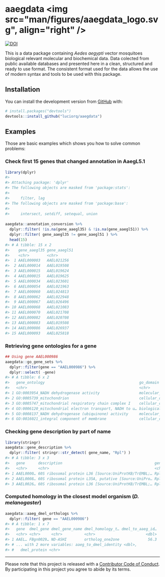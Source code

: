 
<!-- README.md is generated from README.Rmd. Please edit that file -->
aaegdata <img src="man/figures/aaegdata_logo.svg", align="right" />
===================================================================

[![DOI](https://zenodo.org/badge/138066714.svg)](https://zenodo.org/badge/latestdoi/138066714)

This is a data package containing *Aedes aegypti* vector mosquitoes biological relevant molecular and biochemical data. Data colected from public available databases and presented here in a clean, structured and ready to use format. The consistent format used for the data allows the use of modern syntax and tools to be used with this package.

Installation
------------

<!-- You can install the released version of aaegdata from [CRAN](https://CRAN.R-project.org) with:

``` r
install.packages("aaegdata")
```
-->
You can install the development version from [GitHub](https://github.com/) with:

``` r
# install.packages("devtools")
devtools::install_github("luciorq/aaegdata")
```

Examples
--------

Those are basic examples which shows you how to solve common problems:

### Check first 15 genes that changed annotation in AaegL5.1

``` r
library(dplyr)
#> 
#> Attaching package: 'dplyr'
#> The following objects are masked from 'package:stats':
#> 
#>     filter, lag
#> The following objects are masked from 'package:base':
#> 
#>     intersect, setdiff, setequal, union

aaegdata::annotation_conversion %>%
  dplyr::filter( !is.na(gene_aaegl35) & !is.na(gene_aaegl51)) %>%
  dplyr::filter( gene_aaegl35 != gene_aaegl51 ) %>%
  head(15)
#> # A tibble: 15 x 2
#>    gene_aaegl35 gene_aaegl51
#>    <chr>        <chr>       
#>  1 AAEL000003   AAEL021256  
#>  2 AAEL000014   AAEL019508  
#>  3 AAEL000015   AAEL019624  
#>  4 AAEL000015   AAEL019625  
#>  5 AAEL000034   AAEL023601  
#>  6 AAEL000054   AAEL021963  
#>  7 AAEL000060   AAEL024813  
#>  8 AAEL000062   AAEL022948  
#>  9 AAEL000067   AAEL026496  
#> 10 AAEL000068   AAEL021083  
#> 11 AAEL000070   AAEL021708  
#> 12 AAEL000082   AAEL020708  
#> 13 AAEL000083   AAEL019508  
#> 14 AAEL000086   AAEL026937  
#> 15 AAEL000093   AAEL025818
```

### Retrieving gene ontologies for a gene

``` r
## Using gene AAEL000986
aaegdata::go_gene_sets %>%
  dplyr::filter(gene == "AAEL000986") %>%
  dplyr::select( -gene)
#> # A tibble: 6 x 2
#>   gene_ontology                                           go_domain       
#>   <chr>                                                   <chr>           
#> 1 GO:0003954_NADH dehydrogenase activity                  molecular_funct…
#> 2 GO:0005739_mitochondrion                                cellular_compon…
#> 3 GO:0005747_mitochondrial respiratory chain complex I    cellular_compon…
#> 4 GO:0006120_mitochondrial electron transport, NADH to u… biological_proc…
#> 5 GO:0008137_NADH dehydrogenase (ubiquinone) activity     molecular_funct…
#> 6 GO:0016021_integral component of membrane               cellular_compon…
```

### Checking gene description by part of name

``` r
library(stringr)
aaegdata::gene_description %>%
  dplyr::filter( stringr::str_detect( gene_name, "Rpl") )
#> # A tibble: 3 x 3
#>   gene      description                                          gene_name
#>   <chr>     <chr>                                                <chr>    
#> 1 AAEL0000… 60S ribosomal protein L36 [Source:UniProtKB/TrEMBL;… Rpl36-1  
#> 2 AAEL0008… 60S ribosomal protein L35A, putative [Source:UniPro… Rpl35    
#> 3 AAEL0026… 60S ribosomal protein L36 [Source:UniProtKB/TrEMBL;… Rpl36-2
```

### Computed homology in the closest model organism (*D. melanogaster*)

``` r
aaegdata::aaeg_dmel_orthologs %>%
  dplyr::filter( gene == "AAEL000986")
#> # A tibble: 1 x 7
#>   gene  dmel_gene dmel_gene_name dmel_homology_t… dmel_to_aaeg_id…
#>   <chr> <chr>     <chr>          <chr>                       <dbl>
#> 1 AAEL… FBgn0029… ND-ASHI        ortholog_one2one             56.3
#> # ... with 2 more variables: aaeg_to_dmel_identity <dbl>,
#> #   dmel_protein <chr>
```

------------------------------------------------------------------------

Please note that this project is released with a [Contributor Code of Conduct](CODE_OF_CONDUCT.md). By participating in this project you agree to abide by its terms.
